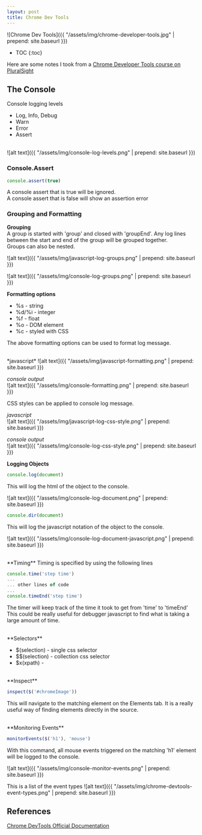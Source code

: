 ```yaml
---
layout: post
title: Chrome Dev Tools
---
```

![Chrome Dev Tools]({{ "/assets/img/chrome-developer-tools.jpg" | prepend: site.baseurl }})  

* TOC
{:toc}

Here are some notes I took from a [Chrome Developer Tools course on PluralSight](https://app.pluralsight.com/library/courses/chrome-developer-tools/table-of-contents)  

## The Console

Console logging levels  

* Log, Info, Debug
* Warn
* Error
* Assert  

<br>
![alt text]({{ "/assets/img/console-log-levels.png" | prepend: site.baseurl }})  

### Console.Assert

```javascript
console.assert(true)
```

A console assert that is true will be ignored.  
A console assert that is false will show an assertion error

### Grouping and Formatting

**Grouping**  
A group is started with 'group' and closed with 'groupEnd'. Any log lines between the start and end of the group will be grouped together.  
Groups can also be nested.

![alt text]({{ "/assets/img/javascript-log-groups.png" | prepend: site.baseurl }})  

![alt text]({{ "/assets/img/console-log-groups.png" | prepend: site.baseurl }})  

**Formatting options**

* %s - string
* %d/%i - integer
* %f - float
* %o - DOM element
* %c - styled with CSS

The above formatting options can be used to format log message.  

<br>
*javascript*  
![alt text]({{ "/assets/img/javascript-formatting.png" | prepend: site.baseurl }})  

*console output*  
![alt text]({{ "/assets/img/console-formatting.png" | prepend: site.baseurl }})  

CSS styles can be applied to console log message.

*javascript*  
![alt text]({{ "/assets/img/javascript-log-css-style.png" | prepend: site.baseurl }})  

*console output*  
![alt text]({{ "/assets/img/console-log-css-style.png" | prepend: site.baseurl }})  

**Logging Objects**

```javascript
console.log(document)
```
This will log the html of the object to the console.

![alt text]({{ "/assets/img/console-log-document.png" | prepend: site.baseurl }})  

```javascript
console.dir(document)
```
This will log the javascript notation of the object to the console.

![alt text]({{ "/assets/img/console-log-document-javascript.png" | prepend: site.baseurl }})  

<br>
**Timing**  
Timing is specified by using the following lines

```javascript
console.time('step time')
...
... other lines of code
...
console.timeEnd('step time')
```
The timer will keep track of the time it took to get from 'time' to 'timeEnd'  
This could be really useful for debugger javascript to find what is taking a large amount of time.

<br>
**Selectors**

* $(selection) - single css selector
* $$(selection) - collection css selector
* $x(xpath) - 

<br>
**Inspect**  

```javascript
inspect($('#chromeImage'))
```
This will navigate to the matching element on the Elements tab. It is a really useful way of finding elements directly in the source.

<br>
**Monitoring Events**  

```javascript
monitorEvents($('h1'), 'mouse')
```
With this command, all mouse events triggered on the matching 'h1' element will be logged to the console.

![alt text]({{ "/assets/img/console-monitor-events.png" | prepend: site.baseurl }})  

This is a list of the event types
![alt text]({{ "/assets/img/chrome-devtools-event-types.png" | prepend: site.baseurl }})  


## References  
[Chrome DevTools Official Documentation](https://developers.google.com/web/tools/chrome-devtools/)